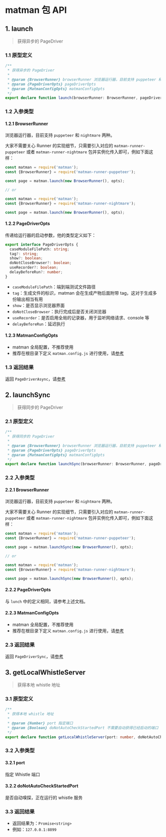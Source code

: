 # matman 包 API

## 1. launch

> 获得异步的 PageDriver

### 1.1 原型定义

```typescript
/**
 * 获得异步的 PageDriver
 *
 * @param {BrowserRunner} browserRunner 浏览器运行器，目前支持 puppeteer 和 nightmare 两种
 * @param {PageDriverOpts} pageDriverOpts
 * @param {MatmanConfigOpts} matmanConfigOpts
 */
export declare function launch(browserRunner: BrowserRunner, pageDriverOpts?: PageDriverOpts, matmanConfigOpts?: MatmanConfigOpts): PageDriverAsync;
```

### 1.2 入参类型

#### 1.2.1 BrowserRunner

浏览器运行器，目前支持 `puppeteer` 和 `nightmare` 两种。

大家不需要关心 Runner 的实现细节，只需要引入对应的 `matman-runner-puppeteer` 或者 `matman-runner-nightmare` 包并实例化传入即可，例如下面这样：

```js
const matman = require('matman');
const {BrowserRunner} = require('matman-runner-puppeteer');

const page = matman.launch(new BrowserRunner(), opts);

// or

const matman = require('matman');
const {BrowserRunner} = require('matman-runner-nightmare');

const page = matman.launch(new BrowserRunner(), opts);
```

#### 1.2.2 PageDriverOpts

传递给运行器的启动参数，他的类型定义如下：

```typescript
export interface PageDriverOpts {
  caseModuleFilePath: string;
  tag?: string;
  show?: boolean;
  doNotCloseBrowser?: boolean;
  useRecorder?: boolean;
  delayBeforeRun?: number;
}
```

- `caseModuleFilePath`：端到端测试文件路径
- `tag`：生成文件的标识，matman 会在生成产物后面附带 tag，这对于生成多份输出相当有用
- `show`：是否显示浏览器界面
- `doNotCloseBrowser`：执行完成后是否关闭浏览器
- `useRecorder`：是否启用全局的记录器，用于监听网络请求、console 等
- `delayBeforeRun`：延迟执行

#### 1.2.3 MatmanConfigOpts

- matman 全局配置，不推荐使用
- 推荐在根目录下定义 `matman.config.js` 进行使用，请[参考](./matman-config)

### 1.3 返回结果

返回 `PageDriverAsync`，请[参考](./pageDriver#_2-pagedriverasync)

## 2. launchSync

> 获得同步的 PageDriver

### 2.1 原型定义

```typescript
/**
 * 获得同步的 PageDriver
 *
 * @param {BrowserRunner} browserRunner 浏览器运行器，目前支持 puppeteer 和 nightmare 两种
 * @param {PageDriverOpts} pageDriverOpts
 * @param {MatmanConfigOpts} matmanConfigOpts
 */
export declare function launchSync(browserRunner: BrowserRunner, pageDriverOpts?: PageDriverOpts, matmanConfigOpts?: MatmanConfigOpts): PageDriverSync;
```

### 2.2 入参类型

#### 2.2.1 BrowserRunner

浏览器运行器，目前支持 `puppeteer` 和 `nightmare` 两种。

大家不需要关心 Runner 的实现细节，只需要引入对应的 `matman-runner-puppeteer` 或者 `matman-runner-nightmare` 包并实例化传入即可，例如下面这样：

```js
const matman = require('matman');
const {BrowserRunner} = require('matman-runner-puppeteer');

const page = matman.launchSync(new BrowserRunner(), opts);

// or

const matman = require('matman');
const {BrowserRunner} = require('matman-runner-nightmare');

const page = matman.launchSync(new BrowserRunner(), opts);
```

#### 2.2.2 PageDriverOpts

与 `lunch` 中的定义相同，请参考上述文档。

#### 2.2.3 MatmanConfigOpts

- matman 全局配置，不推荐使用
- 推荐在根目录下定义 `matman.config.js` 进行使用，请[参考](./matman-config)

### 2.3 返回结果

返回 `PageDriverSync`，请[参考](./pageDriver#_2-pagedriversync)

## 3. getLocalWhistleServer

> 获得本地 whistle 地址

### 3.1 原型定义

```typescript
/**
 * 获得本地 whistle 地址
 *
 * @param {Number} port 指定端口
 * @param {Boolean} doNotAutoCheckStartedPort 不需要自动获得已经启动的端口
 */
export declare function getLocalWhistleServer(port: number, doNotAutoCheckStartedPort?: boolean): Promise<string>;
```

### 3.2 入参类型

#### 3.2.1 port

指定 Whistle 端口

#### 3.2.2 doNotAutoCheckStartedPort

是否自动嗅探，正在运行的 whistle 服务

### 3.3 返回结果

- 返回结果为：`Promise<string>`
- 例如：`127.0.0.1:8899`

